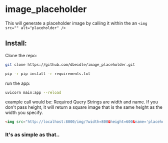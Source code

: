 # image_placeholder
This will generate a placeholder image by calling it within the an `<img src="" alt="placeholder" />`

## Install:
Clone the repo:

```sh
git clone https://github.com/dbeidle/image_placeholder.git
```

```sh
pip -r pip install -r requirements.txt
```

run the app:
```sh 
uvicorn main:app --reload
```

example call would be:
Required Query Strings are width and name. If you don't pass height, it will return a square image that is the same height as the width you specify.
```html
<img src="http://localhost:8000/img/?width=800&height=600&name='placeholder image'" />

```

### It's as simple as that..  